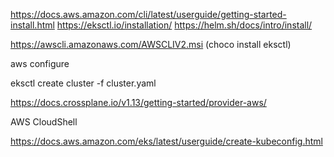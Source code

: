 https://docs.aws.amazon.com/cli/latest/userguide/getting-started-install.html
https://eksctl.io/installation/
https://helm.sh/docs/intro/install/

https://awscli.amazonaws.com/AWSCLIV2.msi
(choco install eksctl)

aws configure

eksctl create cluster -f cluster.yaml

https://docs.crossplane.io/v1.13/getting-started/provider-aws/


AWS CloudShell


https://docs.aws.amazon.com/eks/latest/userguide/create-kubeconfig.html
